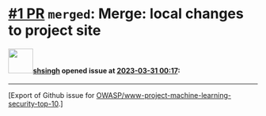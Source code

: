 # [\#1 PR](https://github.com/OWASP/www-project-machine-learning-security-top-10/pull/1) `merged`: Merge: local changes to project site

#### <img src="https://avatars.githubusercontent.com/u/412800?v=4" width="50">[shsingh](https://github.com/shsingh) opened issue at [2023-03-31 00:17](https://github.com/OWASP/www-project-machine-learning-security-top-10/pull/1):






-------------------------------------------------------------------------------



[Export of Github issue for [OWASP/www-project-machine-learning-security-top-10](https://github.com/OWASP/www-project-machine-learning-security-top-10).]
